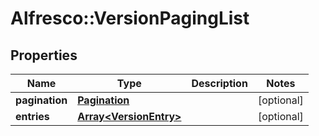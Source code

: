 # Alfresco::VersionPagingList

## Properties
Name | Type | Description | Notes
------------ | ------------- | ------------- | -------------
**pagination** | [**Pagination**](Pagination.md) |  | [optional] 
**entries** | [**Array&lt;VersionEntry&gt;**](VersionEntry.md) |  | [optional] 


